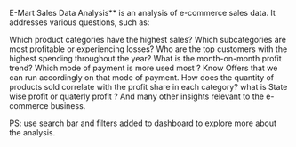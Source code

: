 E-Mart Sales Data Analysis** is an analysis of e-commerce sales data. It addresses various questions, such as:

Which product categories have the highest sales?
Which subcategories are most profitable or experiencing losses?
Who are the top customers with the highest spending throughout the year?
What is the month-on-month profit trend?
Which mode of payment is more used most ? Know Offers that we can run accordingly on that mode of payment.
How does the quantity of products sold correlate with the profit share in each category?
what is State wise profit or quaterly profit ?
And many other insights relevant to the e-commerce business.

PS: use search bar and filters added to dashboard to explore more about the analysis.
